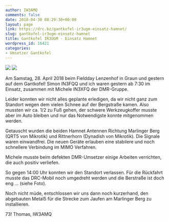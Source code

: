 ```yaml
---
author: IW3AMQ
comments: false
date: 2018-04-30 08:29:30+00:00
layout: page
link: https://drc.bz/gantkofel-ir3ugm-einsatz-hamnet/
slug: gantkofel-ir3ugm-einsatz-hamnet
title: Gantkofel IR3UGM - Einsatz Hamnet
wordpress_id: 16421
categories:
- Umsetzer Gantkofel
---
```


![](https://drc.bz/wp-content/uploads/2018/04/20180429_130322.jpg) ![](https://drc.bz/wp-content/uploads/2018/04/IMG-20180429-WA0003.jpg)



Am Samstag, 28. April 2018 beim Fieldday Lenzenhof in Graun und gestern auf dem Gantkofel! Simon IN3FQQ und ich waren gestern ab 7:30 im Einsatz, zusammen mit Michele IN3XFQ der DMR-Gruppe.

Leider konnten wir nicht alles geplante erledigen, da wir nicht ganz zum Standort wegen dem vielen Schnee auf der Bergstraße kamen. Also mussten wir ca. 1/2 zu Fuß gehen, der schwere Werkzeugkoffer musste aber im Auto bleiben und nur das Notwendigste konnte mitgenommen werden.

Getauscht wurden die beiden Hamnet Antennen Richtung Marlinger Berg (QRT5 von Mikrotik) und Rittnerhorn (Dynadish von Mikrotik). Die Signale waren einwandfrei. Die neuen Geräte erlauben eine stabilere und noch schnellere Verbindung im MIMO Verfahren.

Michele musste beim defekten DMR-Umsetzer einige Arbeiten verrichten, die auch positiv verliefen.

So gegen 14:00 Uhr konnten wir den Standort verlassen. Für die Rückfahrt musste das DRC-Mobil noch umgedreht werden und die Berstraße ist doch eng ... (siehe Foto).

Noch nicht müde, entschlossen wir uns dann noch kurzerhand, den abgebauten Metal5 für die Strecke zum Jaufen am Marlinger Berg zu installieren.

73! Thomas, IW3AMQ
